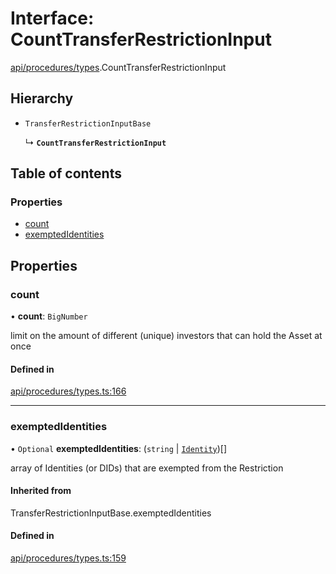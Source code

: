 # Interface: CountTransferRestrictionInput

[api/procedures/types](../wiki/api.procedures.types).CountTransferRestrictionInput

## Hierarchy

- `TransferRestrictionInputBase`

  ↳ **`CountTransferRestrictionInput`**

## Table of contents

### Properties

- [count](../wiki/api.procedures.types.CountTransferRestrictionInput#count)
- [exemptedIdentities](../wiki/api.procedures.types.CountTransferRestrictionInput#exemptedidentities)

## Properties

### count

• **count**: `BigNumber`

limit on the amount of different (unique) investors that can hold the Asset at once

#### Defined in

[api/procedures/types.ts:166](https://github.com/PolymeshAssociation/polymesh-sdk/blob/16e8c2ca/src/api/procedures/types.ts#L166)

___

### exemptedIdentities

• `Optional` **exemptedIdentities**: (`string` \| [`Identity`](../wiki/api.entities.Identity.Identity))[]

array of Identities (or DIDs) that are exempted from the Restriction

#### Inherited from

TransferRestrictionInputBase.exemptedIdentities

#### Defined in

[api/procedures/types.ts:159](https://github.com/PolymeshAssociation/polymesh-sdk/blob/16e8c2ca/src/api/procedures/types.ts#L159)
